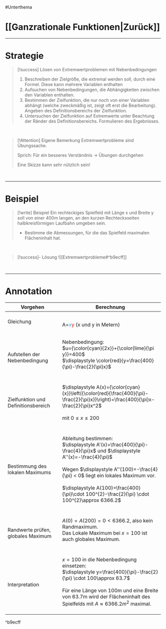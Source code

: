 #Unterthema 

# [[Ganzrationale Funktionen|Zurück]]

___
# Strategie

>[!success] Lösen von Extremwertproblemen mit Nebenbedingungen
>1.  Beschreiben der Zielgröße, die extremal werden soll, durch eine Formel.
>   Diese kann mehrere Variablen enthalten
>2. Aufsuchen von Nebenbedingungen, die Abhängigkeiten zwischen den Variablen enthalten.
>3. Bestimmen der Zielfunktion, die nur noch von einer Variablen abhängt (welche zweckmäßig ist, zeigt oft erst die Bearbeitung). Angeben des Definitionsbereichs der Zielfunktion.
>4. Untersuchen der Zielfunktion auf Extremwerte unter Beachtung der Ränder des Definitionsbereichs. 
>   Formulieren des Ergebnisses.

<br>

>[!Attention] Eigene Bemerkung
>Extremwertprobleme sind Übungssache.
>
>Sprich:
>Für ein besseres Verständnis → Übungen durchgehen
>
>Eine Skizze kann sehr nützlich sein!

<br>

___
# Beispiel

>[!write] Beispiel
>Ein rechteckiges Spielfeld mit Länge x und Breite y soll von einer 400m langen, an den kurzen Rechtecksseiten halbkreisförmigen Laufbahn umgeben sein.
>- Bestimme die Abmessungen, für die das Spielfeld maximalen Flächeninhalt hat.

<br>

>[!success]- Lösung
>![[Extremwertprobleme#^b9ecff]]

<br>

___
# Annotation

| Vorgehen | Berechnung |
| ---- | ---- |
| <br>Gleichung<br><br> | <br>A=<span style="color:#00b0f0">x</span><span style="color:#ff0000">y</span> (x und y in Metern) |
| <br>Aufstellen der Nebenbedingung | <br>Nebenbedingung:<br>$u={\color{cyan}{2x}}+{\color{lime}{\pi y}}=400$<br>$\displaystyle \color{red}{y=\frac{400}{\pi}-\frac{2}{\pi}x}$<br><br> |
| <br>Zielfunktion und Definitionsbereich<br><br> | <br>$\displaystyle A(x)={\color{cyan}{x}}\left({\color{red}{\frac{400}{\pi}-\frac{2}{\pi}x}}\right)=\frac{400}{\pi}x-\frac{2}{\pi}x^2$ <br><br>mit $0 \leq x \leq 200$<br><br> |
| <br>Bestimmung des lokalen Maximums<br><br> | <br>Ableitung bestimmen:<br>$\displaystyle A'(x)=\frac{400}{\pi}-\frac{4}{\pi}x$ und $\displaystyle A''(x)=-\frac{4}{\pi}$<br><br>Wegen $\displaystyle A''(100)=-\frac{4}{\pi} < 0$ liegt ein lokales Maximum vor.<br><br>$\displaystyle A(100)=\frac{400}{\pi}\cdot 100^{2}-\frac{2}{\pi} \cdot 100^{2}\approx 6366.2$<br><br> |
| <br>Randwerte prüfen, globales Maximum | <br>$A(0)=A(200)=0 < 6366.2$, also kein Randmaximum.<br>Das Lokale Maximum bei $x=100$ ist auch globales Maximum.<br><br> |
| <br>Interpretation | <br>$x=100$ in die Nebenbedingung einsetzen:<br>$\displaystyle y=\frac{400}{\pi}-\frac{2}{\pi} \cdot 100\approx 63.7$<br><br>Für eine Länge von 100m und eine Breite von 63.7m wird der Flächeninhalt des Spielfelds mit $A\approx 6366.2m^2$ maximal.<br><br> |

^b9ecff

